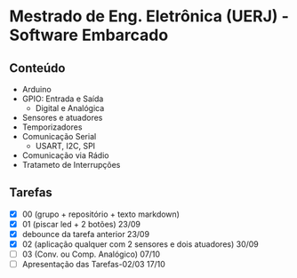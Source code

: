 # Mestrado de Eng. Eletrônica (UERJ) - Software Embarcado

## Conteúdo 
- Arduino
- GPIO: Entrada e Saída
    - Digital e Analógica
- Sensores e atuadores
- Temporizadores
- Comunicação Serial
    - USART, I2C, SPI
- Comunicação via Rádio
- Tratameto de Interrupções

## Tarefas
* [x] 00 (grupo + repositório + texto markdown)
* [x] 01 (piscar led + 2 botões) 23/09
* [x] debounce da tarefa anterior 23/09
* [x] 02 (aplicação qualquer com 2 sensores e dois atuadores) 30/09
* [ ] 03 (Conv. ou Comp. Analógico) 07/10
* [ ] Apresentação das Tarefas-02/03 17/10